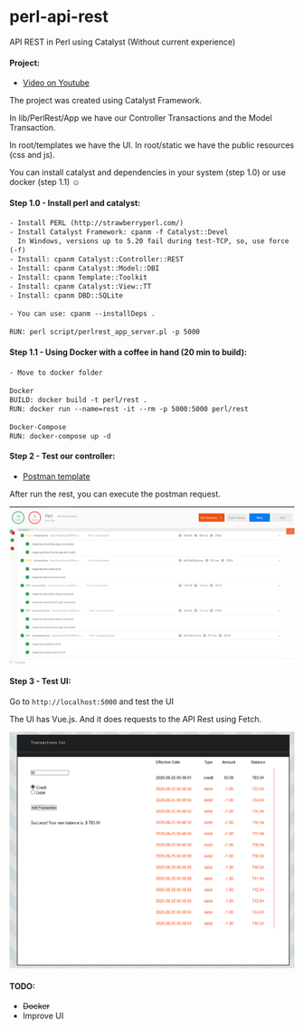 # perl-api-rest
API REST in Perl using Catalyst (Without current experience)

#### Project:
- [Video on Youtube][1]



The project was created using Catalyst Framework.

In lib/PerlRest/App we have our Controller Transactions and the Model Transaction.

In root/templates we have the UI. In root/static we have the public resources (css and js).

You can install catalyst and dependencies in your system (step 1.0) or use docker (step 1.1) ☺️
    
#### Step 1.0 - Install perl and catalyst:
    - Install PERL (http://strawberryperl.com/)
    - Install Catalyst Framework: cpanm -f Catalyst::Devel
      In Windows, versions up to 5.20 fail during test-TCP, so, use force (-f)
    - Install: cpanm Catalyst::Controller::REST
    - Install: cpanm Catalyst::Model::DBI
    - Install: cpanm Template::Toolkit
    - Install: cpanm Catalyst::View::TT
    - Install: cpanm DBD::SQLite
    
    - You can use: cpanm --installDeps .
    
    RUN: perl script/perlrest_app_server.pl -p 5000
    
#### Step 1.1 - Using Docker with a coffee in hand (20 min to build):
    - Move to docker folder
    
    Docker
    BUILD: docker build -t perl/rest .
    RUN: docker run --name=rest -it --rm -p 5000:5000 perl/rest
    
    Docker-Compose
    RUN: docker-compose up -d
        
#### Step 2 - Test our controller:
- [Postman template][2]

After run the rest, you can execute the postman request.

![Postman tests](postman/postman_00.png)

#### Step 3 - Test UI:

Go to `http://localhost:5000` and test the UI

The UI has Vue.js. And it does requests to the API Rest using Fetch.

![UI](root/static/images/ui_00.png)

#### TODO:

- ~~Docker~~ 
- Improve UI

[1]: https://www.youtube.com/watch?v=eYlCxA1xCLE&list=PLuHGXfTWz_BMzvffPXShwvZxBuv9jAR49
[2]: https://documenter.getpostman.com/view/8137382/TVCY5rkb    
[3]: http://localhost:5000    
